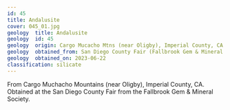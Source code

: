 ```yaml
---
id: 45 
title: Andalusite
cover: 045_01.jpg
geology  title: Andalusite
geology  id: 45
geology  origin: Cargo Mucacho Mtns (near Oligby), Imperial County, CA
geology  obtained_from: San Diego County Fair (Fallbrook Gem & Mineral Society)
geology  obtained_on: 2023-06-22
classification: silicate
---
```


From Cargo Muchacho Mountains (near Oligby), Imperial County, CA. Obtained at the San Diego County Fair from the Fallbrook Gem & Mineral Society.
